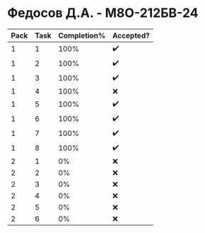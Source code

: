 # Федосов Д.А. - М8О-212БВ-24

| Pack | Task | Completion% | Accepted? |
|------|------|-------------|-----------|
| 1    | 1    | 100%        | ✔️         |
| 1    | 2    | 100%        | ✔️         |
| 1    | 3    | 100%        | ✔️         |
| 1    | 4    | 100%        | ❌         |
| 1    | 5    | 100%        | ✔️         |
| 1    | 6    | 100%        | ✔️         |
| 1    | 7    | 100%        | ✔️         |
| 1    | 8    | 100%        | ✔️         |
| 2    | 1    | 0%          | ❌         |
| 2    | 2    | 0%          | ❌         |
| 2    | 3    | 0%          | ❌         |
| 2    | 4    | 0%          | ❌         |
| 2    | 5    | 0%          | ❌         |
| 2    | 6    | 0%          | ❌         |